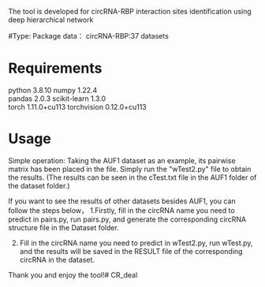 
The tool is developed for circRNA-RBP interaction sites identification using deep hierarchical network

#Type: Package
data：
circRNA-RBP:37 datasets

# Requirements
python                    3.8.10
numpy                     1.22.4   
pandas                    2.0.3 
scikit-learn              1.3.0    
torch                     1.11.0+cu113 
torchvision               0.12.0+cu113  
# Usage
Simple operation: 
Taking the AUF1 dataset as an example, its pairwise matrix has been placed in the file. Simply run the "wTest2.py" file to obtain the results. (The results can be seen in the cTest.txt file in the AUF1 folder of the dataset folder.)

If you want to see the results of other datasets besides AUF1, you can follow the steps below，
1.Firstly, fill in the circRNA name you need to predict in pairs.py, run pairs.py, and generate the corresponding circRNA structure file in the Dataset folder.

2. Fill in the circRNA name you need to predict in wTest2.py, run wTest.py, and the results will be saved in the RESULT file of the corresponding circRNA in the dataset.

Thank you and enjoy the tool!# CR_deal
